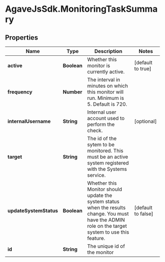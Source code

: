 # AgaveJsSdk.MonitoringTaskSummary

## Properties
Name | Type | Description | Notes
------------ | ------------- | ------------- | -------------
**active** | **Boolean** | Whether this monitor is currently active. | [default to true]
**frequency** | **Number** | The interval in minutes on which this monitor will run. Minimum is 5. Default is 720. | 
**internalUsername** | **String** | Internal user account used to perform the check. | [optional] 
**target** | **String** | The id of the sytem to be monitored. This must be an active system registered with the Systems service. | 
**updateSystemStatus** | **Boolean** | Whether this Monitor should update the system status when the results change. You must have the ADMIN role on the target system to use this feature. | [default to false]
**id** | **String** | The unique id of the monitor | 


